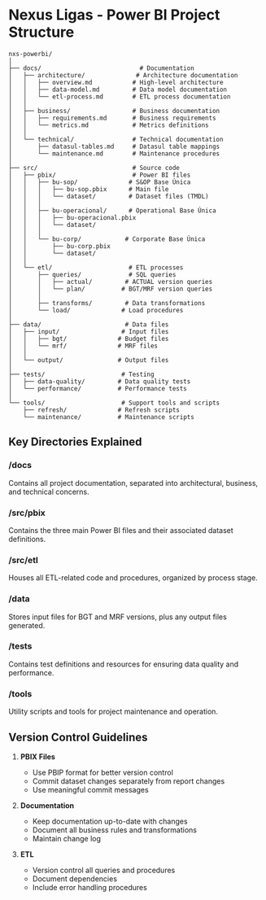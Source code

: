 # Nexus Ligas - Power BI Project Structure

```
nxs-powerbi/
│
├── docs/                           # Documentation
│   ├── architecture/              # Architecture documentation
│   │   ├── overview.md           # High-level architecture
│   │   ├── data-model.md         # Data model documentation
│   │   └── etl-process.md        # ETL process documentation
│   │
│   ├── business/                 # Business documentation
│   │   ├── requirements.md       # Business requirements
│   │   └── metrics.md            # Metrics definitions
│   │
│   └── technical/                # Technical documentation
│       ├── datasul-tables.md     # Datasul table mappings
│       └── maintenance.md        # Maintenance procedures
│
├── src/                          # Source code
│   ├── pbix/                     # Power BI files
│   │   ├── bu-sop/              # S&OP Base Única
│   │   │   ├── bu-sop.pbix      # Main file
│   │   │   └── dataset/         # Dataset files (TMDL)
│   │   │
│   │   ├── bu-operacional/      # Operational Base Única
│   │   │   ├── bu-operacional.pbix
│   │   │   └── dataset/
│   │   │
│   │   └── bu-corp/            # Corporate Base Única
│   │       ├── bu-corp.pbix
│   │       └── dataset/
│   │
│   └── etl/                     # ETL processes
│       ├── queries/             # SQL queries
│       │   ├── actual/         # ACTUAL version queries
│       │   └── plan/          # BGT/MRF version queries
│       │
│       ├── transforms/         # Data transformations
│       └── load/              # Load procedures
│
├── data/                       # Data files
│   ├── input/                 # Input files
│   │   ├── bgt/              # Budget files
│   │   └── mrf/              # MRF files
│   │
│   └── output/               # Output files
│
├── tests/                     # Testing
│   ├── data-quality/         # Data quality tests
│   └── performance/          # Performance tests
│
└── tools/                     # Support tools and scripts
    ├── refresh/              # Refresh scripts
    └── maintenance/          # Maintenance scripts
```

## Key Directories Explained

### /docs
Contains all project documentation, separated into architectural, business, and technical concerns.

### /src/pbix
Contains the three main Power BI files and their associated dataset definitions.

### /src/etl
Houses all ETL-related code and procedures, organized by process stage.

### /data
Stores input files for BGT and MRF versions, plus any output files generated.

### /tests
Contains test definitions and resources for ensuring data quality and performance.

### /tools
Utility scripts and tools for project maintenance and operation.

## Version Control Guidelines

1. **PBIX Files**
   - Use PBIP format for better version control
   - Commit dataset changes separately from report changes
   - Use meaningful commit messages

2. **Documentation**
   - Keep documentation up-to-date with changes
   - Document all business rules and transformations
   - Maintain change log

3. **ETL**
   - Version control all queries and procedures
   - Document dependencies
   - Include error handling procedures